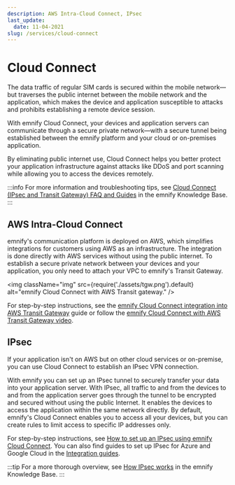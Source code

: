 ```yaml
---
description: AWS Intra-Cloud Connect, IPsec
last_update: 
  date: 11-04-2021
slug: /services/cloud-connect
---
```


# Cloud Connect

The data traffic of regular SIM cards is secured within the mobile network—but traverses the public internet between the mobile network and the application, which makes the device and application susceptible to attacks and prohibits establishing a remote device session.

With emnify Cloud Connect, your devices and application servers can communicate through a secure private network—with a secure tunnel being established between the emnify platform and your cloud or on-premises application.

By eliminating public internet use, Cloud Connect helps you better protect your application infrastructure against attacks like DDoS and port scanning while allowing you to access the devices remotely.

:::info
For more information and troubleshooting tips, see [Cloud Connect (IPsec and Transit Gateway) FAQ and Guides](https://support.emnify.com/hc/en-us/articles/360019302919-Cloud-Connect-IPSec-and-Transit-Gateway-FAQ-and-Guides) in the emnify Knowledge Base.
:::

## AWS Intra-Cloud Connect

emnify's communication platform is deployed on AWS, which simplifies integrations for customers using AWS as an infrastructure.
The integration is done directly with AWS services without using the public internet.
To establish a secure private network between your devices and your application, you only need to attach your VPC to emnify's Transit Gateway.

<img
  className="img"
  src={require('./assets/tgw.png').default}
  alt="emnify Cloud Connect with AWS Transit gateway."
/>

For step-by-step instructions, see the [emnify Cloud Connect integration into AWS Transit Gateway](https://www.emnify.com/en/developer-hub/emnify-cloud-connect-into-aws-transit-gateway) guide or follow the [emnify Cloud Connect with AWS Transit Gateway video](https://www.youtube.com/watch?v=Orb3Kvd9pZg).

## IPsec

If your application isn't on AWS but on other cloud services or on-premise, you can use Cloud Connect to establish an IPsec VPN connection.

With emnify you can set up an IPsec tunnel to securely transfer your data into your application server.
With IPsec, all traffic to and from the devices to and from the application server goes through the tunnel to be encrypted and secured without using the public Internet.
It enables the devices to access the application within the same network directly.
By default, emnify's Cloud Connect enables you to access all your devices, but you can create rules to limit access to specific IP addresses only.

For step-by-step instructions, see [How to set up an IPsec using emnify Cloud Connect](https://www.emnify.com/en/developer-hub/how-to-setup-an-ipsec-using-emnify-cloudconnect).
You can also find guides to set up IPsec for Azure and Google Cloud in the [Integration guides](/integration-guides).

:::tip
For a more thorough overview, see [How IPsec works](https://support.emnify.com/hc/en-us/articles/360019302919-Cloud-Connect-IPSec-and-Transit-Gateway-FAQ-and-Guides#h_01FY3WWCA1V9J4JBBMGZ9EJT70) in the emnify Knowledge Base.
:::
